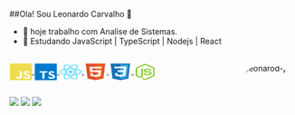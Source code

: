 ##Ola! Sou Leonardo Carvalho 👋

- 🔭 hoje trabalho com Analise de Sistemas.
- 🌱 Estudando JavaScript | TypeScript | Nodejs | React

<div align="center">
  <a href="https://github.com/MajorNior">
</div>
<div style="display: inline_block"><br>
  <img align="center" alt="leonarod-Js" height="30" width="40" src="https://raw.githubusercontent.com/devicons/devicon/master/icons/javascript/javascript-plain.svg">
  <img align="center" alt="leonarod-Ts" height="30" width="40" src="https://raw.githubusercontent.com/devicons/devicon/master/icons/typescript/typescript-plain.svg">
  <img align="center" alt="leonarod-React" height="30" width="40" src="https://raw.githubusercontent.com/devicons/devicon/master/icons/react/react-original.svg">
  <img align="center" alt="leonarod-HTML" height="30" width="40" src="https://raw.githubusercontent.com/devicons/devicon/master/icons/html5/html5-original.svg">
  <img align="center" alt="leonarod-CSS" height="30" width="40" src="https://raw.githubusercontent.com/devicons/devicon/master/icons/css3/css3-original.svg">
   <img align="center" alt="leonarod-CSS" height="30" width="40" src="https://raw.githubusercontent.com/devicons/devicon/master/icons/nodejs/nodejs-original.svg">
  <img align="right" alt="leonarod-pic" height="180" style="border-radius:50px;" src="https://raw.githubusercontent.com/LuigiGf/LuigiGf/main/code.gif">
</div>
  
  ##
 
<div> 
  <a href="https://instagram.com/Le0_Cv" target="_blank"><img src="https://img.shields.io/badge/-Instagram-%23E4405F?style=for-the-badge&logo=instagram&logoColor=white" target="_blank"></a>
  <a href = "mailto:leonardomajornior@gmail.com"><img src="https://img.shields.io/badge/-Gmail-%23333?style=for-the-badge&logo=gmail&logoColor=white" target="_blank"></a>
  <a href="https://www.linkedin.com/in/leonardo-679657239/" target="_blank"><img src="https://img.shields.io/badge/-LinkedIn-%230077B5?style=for-the-badge&logo=linkedin&logoColor=white" target="_blank"></a> 
  
</div>
